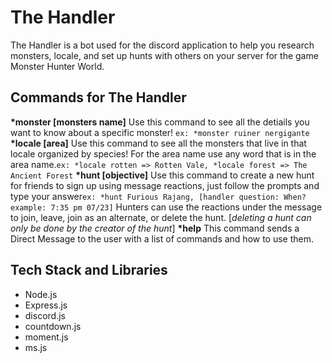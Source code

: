 # The Handler

The Handler is a bot used for the discord application to help you research monsters, locale, and set up hunts with others on your server for the game Monster Hunter World.

## Commands for The Handler

**\*monster [monsters name]**
Use this command to see all the detiails you want to know about a specific monster! `ex: *monster ruiner nergigante`
**\*locale [area]** Use this command to see all the monsters that live in that locale organized by species! For the area name use any word that is in the area name.`ex: *locale rotten => Rotten Vale, *locale forest => The Ancient Forest`
**\*hunt [objective]** Use this command to create a new hunt for friends to sign up using message reactions, just follow the prompts and type your answer`ex: *hunt Furious Rajang, [handler question: When? example: 7:35 pm 07/23]` Hunters can use the reactions under the message to join, leave, join as an alternate, or delete the hunt. [*deleting a hunt can only be done by the creator of the hunt*]
**\*help** This command sends a Direct Message to the user with a list of commands and how to use them.

## Tech Stack and Libraries

- Node.js
- Express.js
- discord.js
- countdown.js
- moment.js
- ms.js
